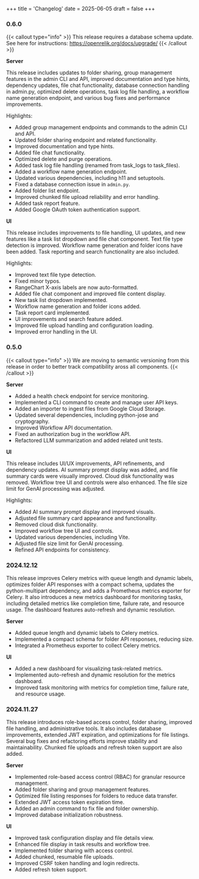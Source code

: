 +++
title = 'Changelog'
date = 2025-06-05
draft = false
+++

### 0.6.0

{{< callout type="info" >}}
This release requires a database schema update. See here for instructions:
https://openrelik.org/docs/upgrade/
{{< /callout >}}

**Server**

This release includes updates to folder sharing, group management features in the admin CLI and API, improved documentation and type hints, dependency updates, file chat functionality, database connection handling in admin.py, optimized delete operations, task log file handling, a workflow name generation endpoint, and various bug fixes and performance improvements.

Highlights:

- Added group management endpoints and commands to the admin CLI and API.
- Updated folder sharing endpoint and related functionality.
- Improved documentation and type hints.
- Added file chat functionality.
- Optimized delete and purge operations.
- Added task log file handling (renamed from task_logs to task_files).
- Added a workflow name generation endpoint.
- Updated various dependencies, including h11 and setuptools.
- Fixed a database connection issue in `admin.py`.
- Added folder list endpoint.
- Improved chunked file upload reliability and error handling.
- Added task report feature.
- Added Google OAuth token authentication support.

**UI**

This release includes improvements to file handling, UI updates, and new features like a task list dropdown and file chat component. Text file type detection is improved. Workflow name generation and folder icons have been added. Task reporting and search functionality are also included.

Highlights:

- Improved text file type detection.
- Fixed minor typos.
- RangeChart X-axis labels are now auto-formatted.
- Added file chat component and improved file content display.
- New task list dropdown implemented.
- Workflow name generation and folder icons added.
- Task report card implemented.
- UI improvements and search feature added.
- Improved file upload handling and configuration loading.
- Improved error handling in the UI.

### 0.5.0

{{< callout type="info" >}}
We are moving to semantic versioning from this release in order to better track compatibility aross all components.
{{< /callout >}}

**Server**

- Added a health check endpoint for service monitoring.
- Implemented a CLI command to create and manage user API keys.
- Added an importer to ingest files from Google Cloud Storage.
- Updated several dependencies, including python-jose and cryptography.
- Improved Workflow API documentation.
- Fixed an authorization bug in the workflow API.
- Refactored LLM summarization and added related unit tests.

**UI**

This release includes UI/UX improvements, API refinements, and dependency updates. AI summary prompt display was added, and file summary cards were visually improved. Cloud disk functionality was removed. Workflow tree UI and controls were also enhanced. The file size limit for GenAI processing was adjusted.

Highlights:

- Added AI summary prompt display and improved visuals.
- Adjusted file summary card appearance and functionality.
- Removed cloud disk functionality.
- Improved workflow tree UI and controls.
- Updated various dependencies, including Vite.
- Adjusted file size limit for GenAI processing.
- Refined API endpoints for consistency.

### 2024.12.12

This release improves Celery metrics with queue length and dynamic labels, optimizes folder API responses with a compact schema, updates the python-multipart dependency, and adds a Prometheus metrics exporter for Celery. It also introduces a new metrics dashboard for monitoring tasks, including detailed metrics like completion time, failure rate, and resource usage. The dashboard features auto-refresh and dynamic resolution.

**Server**

- Added queue length and dynamic labels to Celery metrics.
- Implemented a compact schema for folder API responses, reducing size.
- Integrated a Prometheus exporter to collect Celery metrics.

**UI**

- Added a new dashboard for visualizing task-related metrics.
- Implemented auto-refresh and dynamic resolution for the metrics dashboard.
- Improved task monitoring with metrics for completion time, failure rate, and resource usage.

### 2024.11.27

This release introduces role-based access control, folder sharing, improved file handling, and administrative tools. It also includes database improvements, extended JWT expiration, and optimizations for file listings. Several bug fixes and refactoring efforts improve stability and maintainability. Chunked file uploads and refresh token support are also added.

**Server**

- Implemented role-based access control (RBAC) for granular resource management.
- Added folder sharing and group management features.
- Optimized file listing responses for folders to reduce data transfer.
- Extended JWT access token expiration time.
- Added an admin command to fix file and folder ownership.
- Improved database initialization robustness.

**UI**

- Improved task configuration display and file details view.
- Enhanced file display in task results and workflow tree.
- Implemented folder sharing with access control.
- Added chunked, resumable file uploads.
- Improved CSRF token handling and login redirects.
- Added refresh token support.
